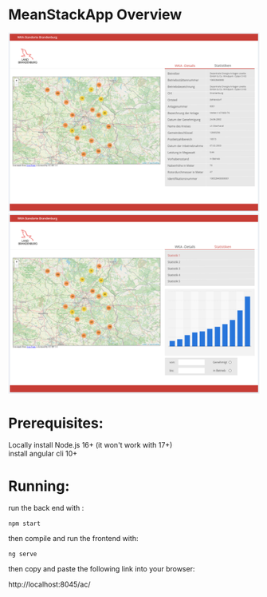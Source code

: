 # MeanStackApp Overview
![Layout](https://github.com/medyousef/MeanStackApp/blob/main/Dokumentation/WKA-Details.png)
![Layout](https://github.com/medyousef/MeanStackApp/blob/main/Dokumentation/Statistiken.png)

# Prerequisites:
Locally install Node.js 16+ (it won't work with 17+) <br />
install angular cli 10+

# Running:
run the back end with :

```
npm start
```
then compile and run the frontend with:
```
ng serve
```
then copy and paste the following link into your browser:

http://localhost:8045/ac/
